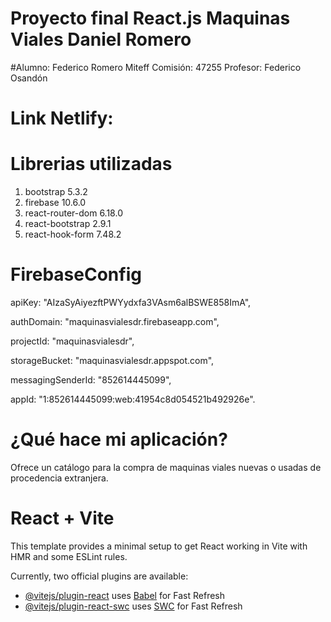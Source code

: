 # Proyecto final React.js Maquinas Viales Daniel Romero

#Alumno: Federico Romero Miteff
 Comisión: 47255
 Profesor: Federico Osandón

# Link Netlify: 


# Librerias utilizadas                            
1. bootstrap 5.3.2 
2. firebase 10.6.0 
3. react-router-dom 6.18.0 
4. react-bootstrap 2.9.1       
5. react-hook-form 7.48.2


# FirebaseConfig

  apiKey: "AIzaSyAiyezftPWYydxfa3VAsm6alBSWE858ImA",

  authDomain: "maquinasvialesdr.firebaseapp.com",

  projectId: "maquinasvialesdr",

  storageBucket: "maquinasvialesdr.appspot.com",

  messagingSenderId: "852614445099",

  appId: "1:852614445099:web:41954c8d054521b492926e".
 

# ¿Qué hace mi aplicación?


Ofrece un catálogo para la compra de maquinas viales nuevas o usadas de procedencia extranjera.


# React + Vite

This template provides a minimal setup to get React working in Vite with HMR and some ESLint rules.

Currently, two official plugins are available:

- [@vitejs/plugin-react](https://github.com/vitejs/vite-plugin-react/blob/main/packages/plugin-react/README.md) uses [Babel](https://babeljs.io/) for Fast Refresh
- [@vitejs/plugin-react-swc](https://github.com/vitejs/vite-plugin-react-swc) uses [SWC](https://swc.rs/) for Fast Refresh
